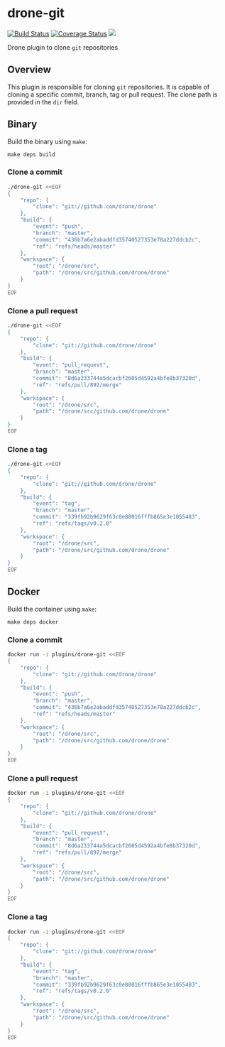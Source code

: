 # drone-git

[![Build Status](http://beta.drone.io/api/badges/drone-plugins/drone-git/status.svg)](http://beta.drone.io/drone-plugins/drone-git)
[![Coverage Status](https://aircover.co/badges/drone-plugins/drone-git/coverage.svg)](https://aircover.co/drone-plugins/drone-git)
[![](https://badge.imagelayers.io/plugins/drone-git:latest.svg)](https://imagelayers.io/?images=plugins/drone-git:latest 'Get your own badge on imagelayers.io')

Drone plugin to clone `git` repositories

## Overview

This plugin is responsible for cloning `git` repositories. It is capable of
cloning a specific commit, branch, tag or pull request. The clone path is
provided in the `dir` field.

## Binary

Build the binary using `make`:

```
make deps build
```

### Clone a commit

```sh
./drone-git <<EOF
{
    "repo": {
        "clone": "git://github.com/drone/drone"
    },
    "build": {
        "event": "push",
        "branch": "master",
        "commit": "436b7a6e2abaddfd35740527353e78a227ddcb2c",
        "ref": "refs/heads/master"
    },
    "workspace": {
        "root": "/drone/src",
        "path": "/drone/src/github.com/drone/drone"
    }
}
EOF
```

### Clone a pull request

```sh
./drone-git <<EOF
{
    "repo": {
        "clone": "git://github.com/drone/drone"
    },
    "build": {
        "event": "pull_request",
        "branch": "master",
        "commit": "8d6a233744a5dcacbf2605d4592a4bfe8b37320d",
        "ref": "refs/pull/892/merge"
    },
    "workspace": {
        "root": "/drone/src",
        "path": "/drone/src/github.com/drone/drone"
    }
}
EOF
```

### Clone a tag

```sh
./drone-git <<EOF
{
    "repo": {
        "clone": "git://github.com/drone/drone"
    },
    "build": {
        "event": "tag",
        "branch": "master",
        "commit": "339fb92b9629f63c0e88016fffb865e3e1055483",
        "ref": "refs/tags/v0.2.0"
    },
    "workspace": {
        "root": "/drone/src",
        "path": "/drone/src/github.com/drone/drone"
    }
}
EOF
```

## Docker

Build the container using `make`:

```
make deps docker
```

### Clone a commit

```sh
docker run -i plugins/drone-git <<EOF
{
    "repo": {
        "clone": "git://github.com/drone/drone"
    },
    "build": {
        "event": "push",
        "branch": "master",
        "commit": "436b7a6e2abaddfd35740527353e78a227ddcb2c",
        "ref": "refs/heads/master"
    },
    "workspace": {
        "root": "/drone/src",
        "path": "/drone/src/github.com/drone/drone"
    }
}
EOF
```

### Clone a pull request

```sh
docker run -i plugins/drone-git <<EOF
{
    "repo": {
        "clone": "git://github.com/drone/drone"
    },
    "build": {
        "event": "pull_request",
        "branch": "master",
        "commit": "8d6a233744a5dcacbf2605d4592a4bfe8b37320d",
        "ref": "refs/pull/892/merge"
    },
    "workspace": {
        "root": "/drone/src",
        "path": "/drone/src/github.com/drone/drone"
    }
}
EOF
```

### Clone a tag

```sh
docker run -i plugins/drone-git <<EOF
{
    "repo": {
        "clone": "git://github.com/drone/drone"
    },
    "build": {
        "event": "tag",
        "branch": "master",
        "commit": "339fb92b9629f63c0e88016fffb865e3e1055483",
        "ref": "refs/tags/v0.2.0"
    },
    "workspace": {
        "root": "/drone/src",
        "path": "/drone/src/github.com/drone/drone"
    }
}
EOF
```
